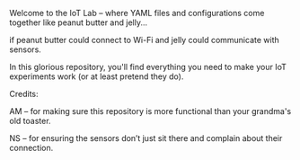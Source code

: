 Welcome to the IoT Lab – where YAML files and configurations come together like peanut butter and jelly... 

if peanut butter could connect to Wi-Fi and jelly could communicate with sensors.

In this glorious repository, you'll find everything you need to make your IoT experiments work (or at least pretend they do).

Credits:

AM – for making sure this repository is more functional than your grandma's old toaster.


NS – for ensuring the sensors don’t just sit there and complain about their connection.
